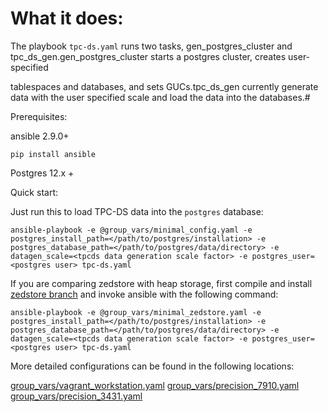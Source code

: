 # What it does:

The playbook `tpc-ds.yaml` runs two tasks, gen_postgres_cluster and
tpc_ds_gen.gen_postgres_cluster starts a postgres cluster, creates
user-specified

tablespaces and databases, and sets GUCs.tpc_ds_gen currently generate data
with the user specified scale and load the data into the databases.#

Prerequisites:

ansible 2.9.0+

```shell
pip install ansible
```

Postgres 12.x +

Quick start:

Just run this to load TPC-DS data into the `postgres` database:

```shell
ansible-playbook -e @group_vars/minimal_config.yaml -e postgres_install_path=</path/to/postgres/installation> -e postgres_database_path=</path/to/postgres/data/directory> -e datagen_scale=<tpcds data generation scale factor> -e postgres_user=<postgres user> tpc-ds.yaml
```

If you are comparing zedstore with heap storage, first compile and install [zedstore branch](https://github.com/greenplum-db/postgres/tree/zedstore) and invoke ansible with the following command:

```shell
ansible-playbook -e @group_vars/minimal_zedstore.yaml -e postgres_install_path=</path/to/postgres/installation> -e postgres_database_path=</path/to/postgres/data/directory> -e datagen_scale=<tpcds data generation scale factor> -e postgres_user=<postgres user> tpc-ds.yaml
```


More detailed configurations can be found in the following locations:

[group_vars/vagrant_workstation.yaml](group_vars/vagrant_workstation.yaml)
[group_vars/precision_7910.yaml](group_vars/precision_7910.yaml)
[group_vars/precision_3431.yaml](group_vars/precision_3431.yaml)
